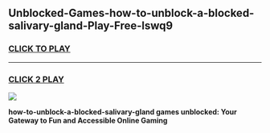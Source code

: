 
## Unblocked-Games-how-to-unblock-a-blocked-salivary-gland-Play-Free-lswq9
<h3>
<a href="https://premium76.site?title=how-to-unblock-a-blocked-salivary-gland&ref=23A">CLICK TO PLAY</a></h3>
<hr>

<h3>
<a href="https://premium76.site?title=how-to-unblock-a-blocked-salivary-gland&ref=23A">CLICK 2 PLAY</a>
  
</h3>

<a href="https://premium76.site?title=how-to-unblock-a-blocked-salivary-gland&ref=23A"><img src="https://clearcache.store/games.png"></a>


**how-to-unblock-a-blocked-salivary-gland games unblocked: Your Gateway to Fun and Accessible Online Gaming**
